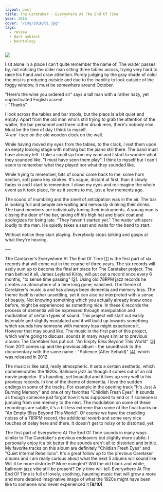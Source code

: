 ```yaml
---
layout: post
title: The Caretaker - Everywhere At The End Of Time
year: 2016
cover: "/img/2016/01.jpg"
tags:
  - review
  - dark ambient
  - hauntology
---
```


<img class='cover' src="{{ page.cover }}"/>

<div class="intro">
  <p>
  I sit alone in a place I can't quite remember the name of. The waiter
  passes by, not noticing the older man sitting three tables across, trying
  very hard to raise his hand and draw attention. Purely judging by the gray
  shade of color the mist is producing outside and due to the inability to
  look outside of the foggy window, it must be somewhere around October.
  </p>
  <p>
  "Here's the wine you ordered sir" says a tall man with a rather hazy, yet
  sophisticated English accent.
  <br/>
  - "Thanks"
  </p>
  <p>
  I look across the tables and bar stools, but the place is a bit quiet and
  empty. Apart from the old man who's still trying to grab the attention of
  the waiter, the bar personnel and three rather drunk men, there's nobody
  else. Must be the time of day I think to myself.
  <br/>
  '4 am' I see on the old wooden clock on the wall.
  </p>
  <p>
  While having moved my eyes from the tables, to the clock, I rest them
  upon an empty looking stage with nothing but the piano still there. The
  band must have already left. I take a small sip from my wine and I start
  to wonder what they sounded like. "I must have seen them play", I think
  to myself but I can't seem to remember what they played nor what they
  sounded like.
  </p>
  <p>
  While trying to remember, bits of sound come back to me: some horn
  section, soft piano key strokes. It's vague, distant at first, than it
  slowly fades in and I start to remember. I close my eyes and re-imagine
  the whole event as it took place, for as it seems to me, just a few
  moments ago.
  </p>
  <p>
  The sound of mumbling and the smell of anticipation was in the air. The
  bar is looking full and people are waiting and nervously drinking their
  drinks. The band members are individually tuning their instruments. A
  young man is closing the door of the bar, taking off his high hat and
  black coat and apologizes for being late.
  "They haven't started yet." The waiter whispers loudly to the man.
  He quietly takes a seat and waits for the band to start.
  </p>
  <p>
  Without notice they start playing. Everybody stops talking and gasps at
  what they're hearing.
  </p>
</div>
<p>---</p>
<p>
The Caretaker's Everywhere At The End Of Time <a href="https://thecaretaker.bandcamp.com/album/everywhere-at-the-end-of-time" target="_blank">[1]</a>
is the first part of six records that will come out in the course of three
years. The six records will sadly sum up to become the final art piece for
The Caretaker project. The man behind it all, James Leyland Kirby, will put out
a record once every 6 months, "to sense time passing"
<a href="http://thequietus.com/articles/20970-leyland-james-kirby-interview-the-caretaker" target="_blank">[2]</a>.
Using old 78RPM jazz records he creates an atmosphere of a time long gone;
vanished. The theme of Caretaker's music is and has always been dementia and
memory loss. The theme itself is rather unsettling, yet it can also be
interpreted with a sense of beauty. Not knowing something which you actually
already knew once before, might be experienced as something nice. In these 6
records the process of dementia will be expressed through manipulation and
modulation of certain types of sound. This project will start out easily
listenable and slightly modulated and it will build up towards something which
sounds how someone with memory loss might experience it. However that may sound
like. The music in the first part of this project, which we're going to
discuss, sounds in many ways similar to previous albums The Caretaker has put
out. "An Empty Bliss Beyond This World"
<a href="https://thecaretaker.bandcamp.com/album/an-empty-bliss-beyond-this-world" target="_blank">[3]</a>
from 2011 comes up and the previous album - the soundtrack to the documentary
with the same name - "Patience (After Sebald)"
<a href="https://thecaretaker.bandcamp.com/album/patience-after-sebald" target="_blank">[4]</a>,
which was released in 2012.
</p>

<p>
The music is like said, really atmospheric. It sets a certain aesthetic, which
commemorates the 1920s. Ballroom jazz as though it comes out of an old movie
projector. It's haunting, yet beautiful and it lives up very well to his
previous records. In line of the theme of dementia, I love the sudden endings
in some of the tracks. For example in the opening track "It's Just A Burning Memory"
and one of my favorites "Childish Fresh Eyes". It sounds as though someone just
forgot how it was supposed to end or if someone is jumping from one memory to
the next. The modulation on some of these recordings are subtle, it's a bit
less extreme than some of the final tracks on "An Empty Bliss Beyond This World".
Of course we have the crackling noises of a 78RPM record, the additional reverb
and some very nice touches of delay here and there. It doesn't get to noisy or
to distorted, yet.
</p>

<p>
The first part of Everywhere At The End Of Time sounds in many ways similar to
The Caretaker's previous endeavors but slightly more subtle. I personally enjoy
it a bit better if the sounds aren't all to distorted and brittle. My favorite
tracks on this album are definitely "Childish Fresh Eyes" and
"Quiet Internal Rebellions". It's a great follow up to the previous Caretaker
albums and I am really curious about what the next 5 albums will sound like.
Will it be more distorted? More mangled? Will the old black and white, ballroom
jazz vibe still be present? Only time will tell. Everywhere At The End Of Time
is full of lovely, soothing, haunting music that will grow a more and more
detailed imaginative image of what the 1920s might have been like to someone
who never experienced it <b>[8/10]</b>.
</p>
